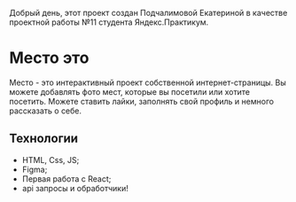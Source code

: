 Добрый день, этот проект создан Подчалимовой Екатериной в качестве проектной работы №11  студента Яндекс.Практикум.


# Место это

Место - это интерактивный проект собственной интернет-страницы. Вы можете добавлять фото мест, которые вы посетили или хотите посетить. Можете ставить лайки, заполнять свой профиль и немного рассказать о себе.

## Технологии

- HTML, Css, JS;
- Figma;
- Первая работа с React;
- api запросы и обработчики!
